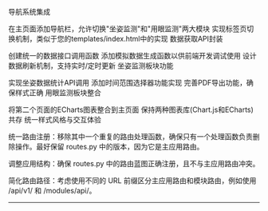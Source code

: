 导航系统集成

在主页面添加导航栏，允许切换"坐姿监测"和"用眼监测"两大模块
实现标签页切换机制，类似于您的templates/index.html中的实现
数据获取API封装

创建统一的数据接口调用函数
添加模拟数据生成函数以供前端开发调试使用
设计数据刷新机制，支持实时/定时更新
坐姿监测板块功能

实现坐姿数据统计API调用
添加时间范围选择器功能实现
完善PDF导出功能，确保样式正确
用眼监测板块整合

将第二个页面的ECharts图表整合到主页面
保持两种图表库(Chart.js和ECharts)共存
统一样式风格与交互体验

统一路由注册：移除其中一个重复的路由处理函数，确保只有一个处理函数负责删除操作。最好保留 routes.py 中的版本，因为它是主应用路由。

调整应用结构：确保 routes.py 中的路由蓝图正确注册，且不与主应用路由冲突。

简化路由路径：考虑使用不同的 URL 前缀区分主应用路由和模块路由，例如使用 /api/v1/ 和 /modules/api/。


___
<!-- 数据收集与存储需求
坐姿数据记录

需要记录用户坐姿状态(良好/不良)及对应的时间戳
存储细分的坐姿类型(良好坐姿、轻度不良、中度不良、严重不良)
记录每次坐姿状态持续的时长
时间段管理

支持按天、周、月存储和查询统计数据
记录具体的坐姿开始和结束时间
API接口需求
坐姿统计数据接口

创建 /api/get_posture_stats 接口
支持时间范围参数(day, week, month)
返回不同类型坐姿的累计时长和百分比
时间范围切换接口

提供不同时间范围(今日、本周、本月)的数据查询支持
确保接口性能满足快速切换需求
数据处理需求
累计时间计算

计算不同坐姿类型的累计时间
处理时间间隔和连续性问题
百分比统计

计算各类坐姿占总监测时间的百分比
提供良好坐姿率的计算
时间格式化

将累计时间转换为易读格式(如: 3.2h)
处理不同时区的时间转换
性能考虑
数据聚合

使用数据库聚合函数进行高效计算
可能需要预计算和缓存常用时间段的统计结果
实时性能

确保页面请求数据的响应时间在可接受范围内
考虑增量更新而非全量计算
扩展性考虑
用户配置

支持将来可能的自定义时间段查询
预留坐姿类型自定义分类的可能性
数据导出

为PDF导出功能提供格式化的完整数据支持
通过实现以上后端功能，可以为主页面的坐姿时间占比图表提供必要的数据支持，展示用户不同类型坐姿的分布情况。

1. 每隔一定时间周期记录一次坐姿在数据库中，利用数据库存在的数据来累加得到不同状态的坐姿时间
2. 请根据现有的接口以及后端算法完成前端主界面中坐姿时间占比饼图的前后端连接，以及调试界面的时间体统计；

添加更多的数据可视化，如坐姿质量随时间变化的图表
添加导出数据的功能（Excel或CSV格式）
添加按日期范围筛选的功能
添加批量删除功能 -->


